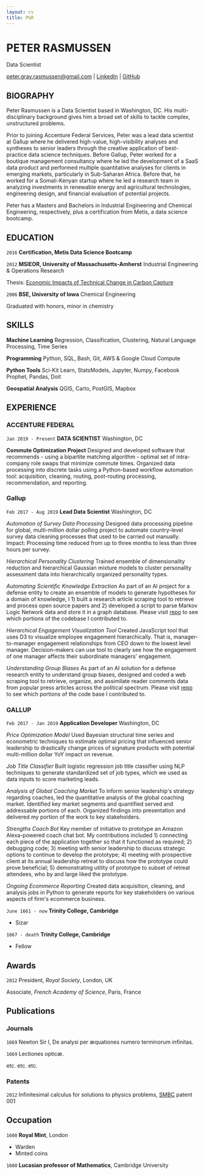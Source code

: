 ```yaml
---
layout: cv
title: PGR
---
```

# PETER RASMUSSEN
Data Scientist

<div id="webaddress">
<a href="peter.gray.rasmussen@gmail.com">peter.gray.rasmussen@gmail.com</a>
| <a href="https://www.linkedin.com/in/petergrayrasmussen/">LinkedIn</a>
| <a href="https://github.com/pgr-me">GitHub</a>
</div>


## BIOGRAPHY

Peter Rasmussen is a Data Scientist based in Washington, DC. His multi-disciplinary background gives him a broad set of skills to tackle complex, unstructured problems.

Prior to joining Accenture Federal Services, Peter was a lead data scientist at Gallup where he delivered high-value, high-visibility analyses and syntheses to senior leaders through the creative application of best-practice data science techniques. Before Gallup, Peter worked for a boutique management consultancy where he led the development of a SaaS data product and performed multiple quantitative analyses for clients in emerging markets, particularly in Sub-Saharan Africa. Before that, he worked for a Somali-Kenyan startup where he led a research team in analyzing investments in renewable energy and agricultural technologies, engineering design, and financial evaluation of potential projects.

Peter has a Masters and Bachelors in Industrial Engineering and Chemical Engineering, respectively, plus a certification from Metis, a data science bootcamp.

## EDUCATION

`2016` 
__Certification, Metis Data Science Bootcamp__

`2012`
__MSIEOR, University of Massachusetts-Amherst__ Industrial Engineering & Operations Research

Thesis: [Economic Impacts of Technical Change in Carbon Capture](https://pdfs.semanticscholar.org/f71c/845c6138f339d273238b250549b8c0b40a8c.pdf)

`2006`
__BSE, University of Iowa__ Chemical Engineering

Graduated with honors, minor in chemistry

## SKILLS

__Machine Learning__ Regression, Classification, Clustering, Natural Language Processing, Time Series

__Programming__ Python, SQL, Bash, Git, AWS & Google Cloud Compute

__Python Tools__ Sci-Kit Learn, StatsModels, Jupyter, Numpy, Facebook Prophet, Pandas, Doit

__Geospatial Analysis__ QGIS, Carto, PostGIS, Mapbox

## EXPERIENCE

<!-- @@@@@@@@@@@@@@@@@@@@@@@@@@@@@@@@@@@@@@@@@@@@@@@@@@@@@@@@@@@@@@@@@@@@@@@@@@@@@@@@@@@@@@@@@@@@@@@@@@@@@@@@@@@@@@@@@@@@@@@@ -->
### ACCENTURE FEDERAL
`Jan 2019 - Present` __DATA SCIENTIST__ Washington, DC

__Commute Optimization Project__ Designed and developed software that recommends - using a bipartite matching algorithm - optimal set of intra-company role swaps that minimize commute times. Organized data processing into discrete tasks using a Python-based workflow automation tool: acquisition, cleaning, routing, post-routing processing, recommendation, and reporting.

<!-- @@@@@@@@@@@@@@@@@@@@@@@@@@@@@@@@@@@@@@@@@@@@@@@@@@@@@@@@@@@@@@@@@@@@@@@@@@@@@@@@@@@@@@@@@@@@@@@@@@@@@@@@@@@@@@@@@@@@@@@@ -->
### Gallup
`Feb 2017 - Aug 2019` __Lead Data Scientist__ Washington, DC

*Automation of Survey Data Processing* Designed data processing pipeline for global, multi-million dollar polling project to automate country-level survey data cleaning processes that used to be carried out manually. Impact: Processing time reduced from up to three months to less than three hours per survey.

*Hierarchical Personality Clustering* Trained ensemble of dimensionality reduction and hierarchical Gaussian mixture models to cluster personality assessment data into hierarchically organized personality types.

*Automating Scientific Knowledge Extraction* As part of an AI project for a defense entity to create an ensemble of models to generate hypotheses for a domain of knowledge, I 1) built a research article scraping tool to retrieve and process open source papers and 2) developed a script to parse Markov Logic Network data and store it in a graph database. Please visit [repo](https://github.com/GallupGovt/multivac) to see which portions of the codebase I contributed to.

*Hierarchical Engagement Visualization Tool* Created JavaScript tool that uses D3 to visualize employee engagement hierarchically. That is, manager-to-manager engagement relationships from CEO down to the lowest level manager. Decision-makers can use tool to clearly see how the engagement of one manager affects their subordinate managers' engagement.

*Understanding Group Biases* As part of an AI solution for a defense research entity to understand group biases, designed and coded a web scraping tool to retrieve, organize, and assimilate reader comments data from popular press articles across the political spectrum. Please visit [repo](https://github.com/GallupGovt/ugb) to see which portions of the code base I contributed to.

### GALLUP
`Feb 2017 - Jan 2019` __Application Developer__ Washington, DC

*Price Optimization Model* Used Bayesian structural time series and econometric techniques to estimate optimal pricing that influenced senior leadership to drastically change prices of signature products with potential multi-million dollar YoY impact on revenue.

*Job Title Classifier* Built logistic regression job title classifier using NLP techniques to generate standardized set of job types, which we used as data inputs to score marketing leads.

*Analysis of Global Coaching Market* To inform senior leadership's strategy regarding coaches, led the quantitative analysis of the global coaching market. Identified key market segments and quantified served and addressable portions of each. Organized findings into presentation and delivered my portion of the work to key stakeholders.

*Strengths Coach Bot* Key member of initiative to prototype an Amazon Alexa-powered coach chat bot. My contributions included 1) connecting each piece of the application together so that it functioned as required; 2) debugging code; 3) meeting with senior leadership to discuss strategic options to continue to develop the prototype; 4) meeting with prospective client at its annual leadership retreat to discuss how the prototype could prove beneficial; 5) demonstrating utility of prototype to subset of retreat attendees, who by and large liked the prototype.

*Ongoing Ecommerce Reporting* Created data acquisition, cleaning, and analysis jobs in Python to generate reports for key stakeholders on various aspects of firm's ecommerce business.

`June 1661 - now`
__Trinity College, Cambridge__

- Sizar

`1667 - death`
__Trinity College, Cambridge__

- Fellow



## Awards

`2012`
President, *Royal Society*, London, UK

Associate, *French Academy of Science*, Paris, France



## Publications

<!-- A list is also available [online](http://scholar.google.co.uk/citations?user=LTOTl0YAAAAJ) -->

### Journals

`1669`
Newton Sir I, De analysi per æquationes numero terminorum infinitas. 

`1669`
Lectiones opticæ.

etc. etc. etc.

### Patents

`2012`
Infinitesimal calculus for solutions to physics problems, [SMBC](http://www.techdirt.com/articles/20121011/09312820678/if-patents-had-been-around-time-newton.shtml) patent 001


## Occupation

`1600`
__Royal Mint__, London

- Warden
- Minted coins

`1600`
__Lucasian professor of Mathematics__, Cambridge University



<!-- ### Footer

Last updated: November 2019 -->


